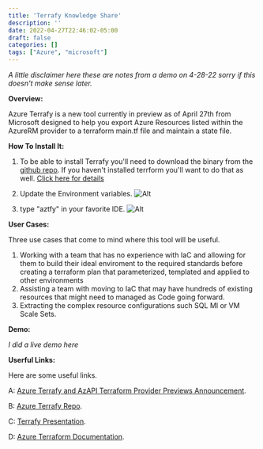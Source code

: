 ```yaml
---
title: 'Terrafy Knowledge Share'
description: ''
date: 2022-04-27T22:46:02-05:00
draft: false
categories: []
tags: ["Azure", "microsoft"]
---
```


*A little disclaimer here these are notes from a demo on 4-28-22 sorry if this doesn't make sense later.*

**Overview:**

Azure Terrafy is a new tool currently in preview as of April 27th from Microsoft designed to help you export Azure Resources listed within the AzureRM provider to a terraform main.tf file and maintain a state file.

  

**How To Install It:**

1. To be able to install Terrafy you'll need to download the binary from the [github repo](https://github.com/Azure/aztfy). If you haven't installed terrform you'll want to do that as well. [Click here for details](https://learn.hashicorp.com/tutorials/terraform/install-cli)

1. Update the Environment variables.
![Alt](https://gogorichiesitefiles.blob.core.windows.net/publicfiles/envvars.JPG)
1. type "aztfy" in your favorite IDE.
![Alt](https://gogorichiesitefiles.blob.core.windows.net/publicfiles/aztfy.JPG)
  

**User Cases:**

Three use cases that come to mind  where this tool will be  useful.

1. Working with a team that has no experience with IaC and allowing for them to build their ideal enviroment to the required standards before creating a terraform plan that parameterized, templated and applied to other environments
1. Assisting a team with moving to IaC that may have hundreds of existing resources that might need to managed as Code going forward.
1. Extracting the complex resource configurations such SQL MI or VM Scale Sets.
  

**Demo:**

*I did a live demo here*


**Userful Links:**

Here are some useful links.

A: [Azure Terrafy and AzAPI Terraform Provider Previews Announcement](https://techcommunity.microsoft.com/t5/azure-tools-blog/announcing-azure-terrafy-and-azapi-terraform-provider-previews/ba-p/3270937).

B: [Azure Terrafy Repo](https://github.com/Azure/aztfy).

C: [Terrafy Presentation](https://azure.github.io/aztfy/).

D: [Azure Terraform Documentation](https://docs.microsoft.com/en-us/azure/developer/terraform/).
